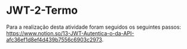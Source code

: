 # JWT-2-Termo

Para a realização desta atividade foram seguidos os seguintes passos:
https://www.notion.so/13-JWT-Autentica-o-da-API-afc36ef1d8ef4d439b7556c6903c2973.
